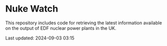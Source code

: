 # Nuke Watch

This repository includes code for retrieving the latest information available on the output of EDF nuclear power plants in the UK.

Last updated: 2024-09-03 03:15